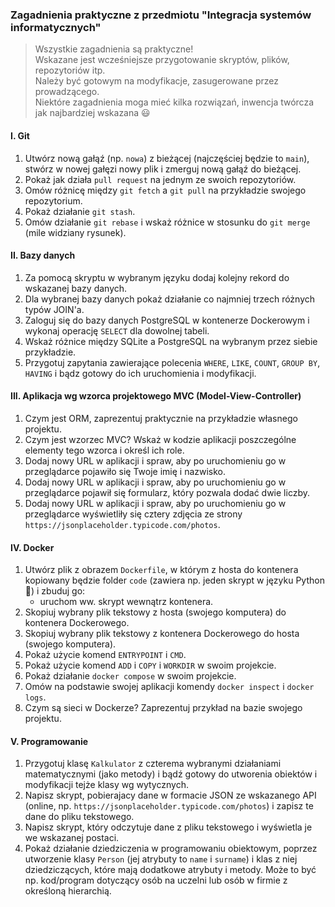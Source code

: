 ### Zagadnienia praktyczne z przedmiotu "Integracja systemów informatycznych"
> Wszystkie zagadnienia są praktyczne!  
> Wskazane jest wcześniejsze przygotowanie skryptów, plików, repozytoriów itp.  
> Należy być gotowym na modyfikacje, zasugerowane przez prowadzącego.  
> Niektóre zagadnienia moga mieć kilka rozwiązań, inwencja twórcza jak najbardziej wskazana :smiley:
 
#### I. Git
1. Utwórz nową gałąź (np. `nowa`) z bieżącej (najczęściej będzie to `main`), stwórz w nowej gałęzi nowy plik i zmerguj nową gałąź do bieżącej.
2. Pokaż jak działa `pull request` na jednym ze swoich repozytoriów.
3. Omów różnicę między `git fetch` a `git pull` na przykładzie swojego repozytorium.
4. Pokaż działanie `git stash`.
5. Omów działanie `git rebase` i wskaż różnice w stosunku do `git merge` (mile widziany rysunek).

#### II. Bazy danych
1. Za pomocą skryptu w wybranym języku dodaj kolejny rekord do wskazanej bazy danych.
2. Dla wybranej bazy danych pokaż działanie co najmniej trzech różnych typów JOIN'a.
3. Zaloguj się do bazy danych PostgreSQL w kontenerze Dockerowym i wykonaj operację `SELECT` dla dowolnej tabeli.
4. Wskaż różnice między SQLite a PostgreSQL na wybranym przez siebie przykładzie.
5. Przygotuj zapytania zawierające polecenia `WHERE`, `LIKE`, `COUNT`, `GROUP BY`, `HAVING` i bądz gotowy do ich uruchomienia i modyfikacji.

#### III. Aplikacja wg wzorca projektowego MVC (Model-View-Controller)
1. Czym jest ORM, zaprezentuj praktycznie na przykładzie własnego projektu.
2. Czym jest wzorzec MVC? Wskaż w kodzie aplikacji poszczególne elementy tego wzorca i określ ich role.
3. Dodaj nowy URL w aplikacji i spraw, aby po uruchomieniu go w przeglądarce pojawiło się Twoje imię i nazwisko.
4. Dodaj nowy URL w aplikacji i spraw, aby po uruchomieniu go w przeglądarce pojawił się formularz, który pozwala dodać dwie liczby.
5. Dodaj nowy URL w aplikacji i spraw, aby po uruchomieniu go w przeglądarce wyświetliły się cztery zdjęcia ze strony `https://jsonplaceholder.typicode.com/photos`.

#### IV. Docker
1. Utwórz plik z obrazem `Dockerfile`, w którym z hosta do kontenera kopiowany będzie folder `code` (zawiera np. jeden skrypt w języku Python :snake:) i zbuduj go:  
    - uruchom ww. skrypt wewnątrz kontenera.
2. Skopiuj wybrany plik tekstowy z hosta (swojego komputera) do kontenera Dockerowego.
3. Skopiuj wybrany plik tekstowy z kontenera Dockerowego do hosta (swojego komputera).
4. Pokaż użycie komend `ENTRYPOINT` i `CMD`.
5. Pokaż użycie komend `ADD` i `COPY` i `WORKDIR` w swoim projekcie.
6. Pokaż działanie `docker compose` w swoim projekcie.
7. Omów na podstawie swojej aplikacji komendy `docker inspect` i `docker logs`.
8. Czym są sieci w Dockerze? Zaprezentuj przykład na bazie swojego projektu.

#### V. Programowanie
1. Przygotuj klasę `Kalkulator` z czterema wybranymi działaniami matematycznymi (jako metody) i bądź gotowy do utworenia obiektów i modyfikacji tejże klasy wg wytycznych.  
2. Napisz skrypt, pobierajacy dane w formacie JSON ze wskazanego API (online, np. `https://jsonplaceholder.typicode.com/photos`) i zapisz te dane do pliku tekstowego.  
3. Napisz skrypt, który odczytuje dane z pliku tekstowego i wyświetla je we wskazanej postaci.
4. Pokaż działanie dziedziczenia w programowaniu obiektowym, poprzez utworzenie klasy `Person` (jej atrybuty to `name` i `surname`) i klas z niej dziedziczących, które mają dodatkowe atrybuty i metody.
   Może to być np. kod/program dotyczący osób na uczelni lub osób w firmie z określoną hierarchią.

